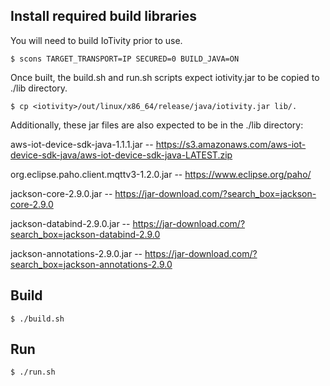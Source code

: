 <!---
  ~ //******************************************************************
  ~ //
  ~ // Copyright 2107 Intel Corporation All Rights Reserved.
  ~ //
  ~ //-=-=-=-=-=-=-=-=-=-=-=-=-=-=-=-=-=-=-=-=-=-=-=-=-=-=-=-=-=-=-=-=
  ~ //
  ~ // Licensed under the Apache License, Version 2.0 (the "License");
  ~ // you may not use this file except in compliance with the License.
  ~ // You may obtain a copy of the License at
  ~ //
  ~ //      http://www.apache.org/licenses/LICENSE-2.0
  ~ //
  ~ // Unless required by applicable law or agreed to in writing, software
  ~ // distributed under the License is distributed on an "AS IS" BASIS,
  ~ // WITHOUT WARRANTIES OR CONDITIONS OF ANY KIND, either express or implied.
  ~ // See the License for the specific language governing permissions and
  ~ // limitations under the License.
  ~ //
  ~ //-=-=-=-=-=-=-=-=-=-=-=-=-=-=-=-=-=-=-=-=-=-=-=-=-=-=-=-=-=-=-=-=
  --->

## Install required build libraries

You will need to build IoTivity prior to use.

    $ scons TARGET_TRANSPORT=IP SECURED=0 BUILD_JAVA=ON

Once built, the build.sh and run.sh scripts expect iotivity.jar to be copied to ./lib directory.

    $ cp <iotivity>/out/linux/x86_64/release/java/iotivity.jar lib/.


Additionally, these jar files are also expected to be in the ./lib directory:


aws-iot-device-sdk-java-1.1.1.jar -- https://s3.amazonaws.com/aws-iot-device-sdk-java/aws-iot-device-sdk-java-LATEST.zip

org.eclipse.paho.client.mqttv3-1.2.0.jar -- https://www.eclipse.org/paho/

jackson-core-2.9.0.jar -- https://jar-download.com/?search_box=jackson-core-2.9.0

jackson-databind-2.9.0.jar -- https://jar-download.com/?search_box=jackson-databind-2.9.0

jackson-annotations-2.9.0.jar -- https://jar-download.com/?search_box=jackson-annotations-2.9.0

## Build

    $ ./build.sh

## Run

    $ ./run.sh 
